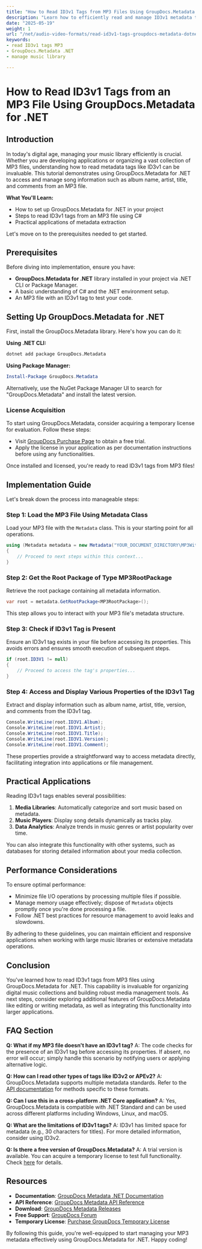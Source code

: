 ```yaml
---
title: "How to Read ID3v1 Tags from MP3 Files Using GroupDocs.Metadata for .NET"
description: "Learn how to efficiently read and manage ID3v1 metadata tags in MP3 files using GroupDocs.Metadata for .NET with this comprehensive guide."
date: "2025-05-19"
weight: 1
url: "/net/audio-video-formats/read-id3v1-tags-groupdocs-metadata-dotnet/"
keywords:
- read ID3v1 tags MP3
- GroupDocs.Metadata .NET
- manage music library

---
```



# How to Read ID3v1 Tags from an MP3 File Using GroupDocs.Metadata for .NET

## Introduction

In today's digital age, managing your music library efficiently is crucial. Whether you are developing applications or organizing a vast collection of MP3 files, understanding how to read metadata tags like ID3v1 can be invaluable. This tutorial demonstrates using GroupDocs.Metadata for .NET to access and manage song information such as album name, artist, title, and comments from an MP3 file.

**What You'll Learn:**
- How to set up GroupDocs.Metadata for .NET in your project
- Steps to read ID3v1 tags from an MP3 file using C#
- Practical applications of metadata extraction

Let's move on to the prerequisites needed to get started.

## Prerequisites

Before diving into implementation, ensure you have:
- **GroupDocs.Metadata for .NET** library installed in your project via .NET CLI or Package Manager.
- A basic understanding of C# and the .NET environment setup.
- An MP3 file with an ID3v1 tag to test your code.

## Setting Up GroupDocs.Metadata for .NET

First, install the GroupDocs.Metadata library. Here's how you can do it:

**Using .NET CLI:**
```bash
dotnet add package GroupDocs.Metadata
```

**Using Package Manager:**
```powershell
Install-Package GroupDocs.Metadata
```

Alternatively, use the NuGet Package Manager UI to search for "GroupDocs.Metadata" and install the latest version.

### License Acquisition

To start using GroupDocs.Metadata, consider acquiring a temporary license for evaluation. Follow these steps:
- Visit [GroupDocs Purchase Page](https://purchase.groupdocs.com/temporary-license) to obtain a free trial.
- Apply the license in your application as per documentation instructions before using any functionalities.

Once installed and licensed, you're ready to read ID3v1 tags from MP3 files!

## Implementation Guide

Let's break down the process into manageable steps:

### Step 1: Load the MP3 File Using Metadata Class

Load your MP3 file with the `Metadata` class. This is your starting point for all operations.

```csharp
using (Metadata metadata = new Metadata("YOUR_DOCUMENT_DIRECTORY\MP3WithID3V1"))
{
    // Proceed to next steps within this context...
}
```

### Step 2: Get the Root Package of Type MP3RootPackage

Retrieve the root package containing all metadata information.

```csharp
var root = metadata.GetRootPackage<MP3RootPackage>();
```

This step allows you to interact with your MP3 file's metadata structure.

### Step 3: Check if ID3v1 Tag is Present

Ensure an ID3v1 tag exists in your file before accessing its properties. This avoids errors and ensures smooth execution of subsequent steps.

```csharp
if (root.ID3V1 != null)
{
    // Proceed to access the tag's properties...
}
```

### Step 4: Access and Display Various Properties of the ID3v1 Tag

Extract and display information such as album name, artist, title, version, and comments from the ID3v1 tag.

```csharp
Console.WriteLine(root.ID3V1.Album);
Console.WriteLine(root.ID3V1.Artist);
Console.WriteLine(root.ID3V1.Title);
Console.WriteLine(root.ID3V1.Version);
Console.WriteLine(root.ID3V1.Comment);
```

These properties provide a straightforward way to access metadata directly, facilitating integration into applications or file management.

## Practical Applications

Reading ID3v1 tags enables several possibilities:
1. **Media Libraries**: Automatically categorize and sort music based on metadata.
2. **Music Players**: Display song details dynamically as tracks play.
3. **Data Analytics**: Analyze trends in music genres or artist popularity over time.

You can also integrate this functionality with other systems, such as databases for storing detailed information about your media collection.

## Performance Considerations

To ensure optimal performance:
- Minimize file I/O operations by processing multiple files if possible.
- Manage memory usage effectively; dispose of `Metadata` objects promptly once you're done processing a file.
- Follow .NET best practices for resource management to avoid leaks and slowdowns.

By adhering to these guidelines, you can maintain efficient and responsive applications when working with large music libraries or extensive metadata operations.

## Conclusion

You've learned how to read ID3v1 tags from MP3 files using GroupDocs.Metadata for .NET. This capability is invaluable for organizing digital music collections and building robust media management tools. As next steps, consider exploring additional features of GroupDocs.Metadata like editing or writing metadata, as well as integrating this functionality into larger applications.

## FAQ Section

**Q: What if my MP3 file doesn't have an ID3v1 tag?**
A: The code checks for the presence of an ID3v1 tag before accessing its properties. If absent, no error will occur; simply handle this scenario by notifying users or applying alternative logic.

**Q: How can I read other types of tags like ID3v2 or APEv2?**
A: GroupDocs.Metadata supports multiple metadata standards. Refer to the [API documentation](https://reference.groupdocs.com/metadata/net/) for methods specific to these formats.

**Q: Can I use this in a cross-platform .NET Core application?**
A: Yes, GroupDocs.Metadata is compatible with .NET Standard and can be used across different platforms including Windows, Linux, and macOS.

**Q: What are the limitations of ID3v1 tags?**
A: ID3v1 has limited space for metadata (e.g., 30 characters for titles). For more detailed information, consider using ID3v2.

**Q: Is there a free version of GroupDocs.Metadata?**
A: A trial version is available. You can acquire a temporary license to test full functionality. Check [here](https://purchase.groupdocs.com/temporary-license) for details.

## Resources
- **Documentation**: [GroupDocs Metadata .NET Documentation](https://docs.groupdocs.com/metadata/net/)
- **API Reference**: [GroupDocs Metadata API Reference](https://reference.groupdocs.com/metadata/net/)
- **Download**: [GroupDocs Metadata Releases](https://releases.groupdocs.com/metadata/net/)
- **Free Support**: [GroupDocs Forum](https://forum.groupdocs.com/c/metadata/)
- **Temporary License**: [Purchase GroupDocs Temporary License](https://purchase.groupdocs.com/temporary-license/)

By following this guide, you're well-equipped to start managing your MP3 metadata effectively using GroupDocs.Metadata for .NET. Happy coding!

